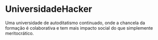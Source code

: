 # UniversidadeHacker
Uma universidade de autoditatismo continuado, onde a chancela da formação é colaborativa e tem mais impacto social do que simplemente meritocrático.
